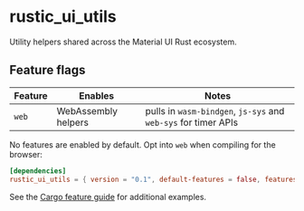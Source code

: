 # rustic_ui_utils

Utility helpers shared across the Material UI Rust ecosystem.

## Feature flags

| Feature | Enables | Notes |
|---------|---------|-------|
| `web` | WebAssembly helpers | pulls in `wasm-bindgen`, `js-sys` and `web-sys` for timer APIs |

No features are enabled by default. Opt into `web` when compiling for the
browser:

```toml
[dependencies]
rustic_ui_utils = { version = "0.1", default-features = false, features = ["web"] }
```

See the [Cargo feature guide](../../docs/cargo-features.md) for additional
examples.
